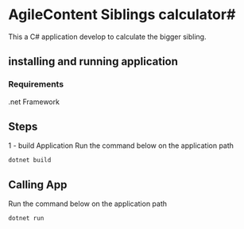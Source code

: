 # AgileContent Siblings calculator#

This a C# application develop to calculate the bigger sibling.

## installing and running application ##

### Requirements ###
.net Framework

## Steps ##

1 - build Application
Run the command below on the application path 
```shell
dotnet build
```

## Calling App ##

Run the command below on the application path 
```shell
dotnet run
```